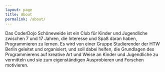 ```yaml
---
layout: page
title: About
permalink: /about/
---
```


Das CoderDojo Schöneweide ist ein Club für Kinder und Jugendliche zwischen 
7 und 17 Jahren, die Interesse und Spaß daran haben, Programmieren zu lernen.
Es wird von einer Gruppe Studierender der HTW Berlin geleitet und organisiert, und soll
dabei helfen, die Grundlagen des Programmierens auf kreative Art und Weise an Kinder
und Jugendliche zu vermitteln und sie zum eigenständigen Ausprobieren und Forschen
motivieren.
